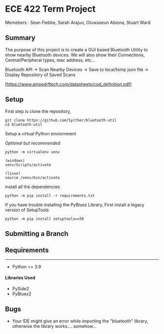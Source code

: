 # ECE 422 Term Project
Memebers : Sean Flebbe, Sarah Arajuo, Oluwaseun Abiona, Stuart Ward
## Summary
The purpose of this project is to create a GUI based Bluetooth Utility to show nearby Bluetooth devices. We will also show their Connections, Central/Peripheral types, mac address, etc...

Bluetooth API -> Scan Nearby Devices -> Save to local/temp json file -> Display Repository of Saved Scans

[https://www.ampedrftech.com/datasheets/cod_definition.pdf]

## Setup

First step is clone the repository,

    git clone https://github.com/Sycther/bluetooth-util
    cd bluetooth-util

Setup a virtual Python enviornment

*Optional but recommended*

    python -m virtualenv venv

    (windows) 
    venv/Scripts/activate

    (linux)
    source /venv/bin/activate

install all the dependencies

    python -m pip install -r requirements.txt


If you have trouble installing the PyBluez Library, First install a legacy version of SetupTools

    python -m pip install setuptools==58

## Submitting a Branch



## Requirements
----
- Python >= 3.9

#### Libraries Used
- PySide2
- PyBluez2


## Bugs
- Your IDE might give an error while importing the "bluetooth" library, otherwise the library works.... somehow...